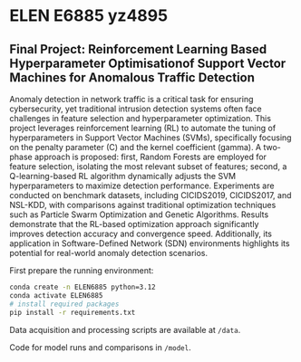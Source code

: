 # ELEN E6885 yz4895

## Final Project: Reinforcement Learning Based Hyperparameter Optimisationof Support Vector Machines for Anomalous Traffic Detection

Anomaly detection in network traffic is a critical task for ensuring cybersecurity, yet traditional intrusion detection systems often face challenges in feature selection and hyperparameter optimization. This project leverages reinforcement learning (RL) to automate the tuning of hyperparameters in Support Vector Machines (SVMs), specifically focusing on the penalty parameter (C) and the kernel coefficient (gamma). A two-phase approach is proposed: first, Random Forests are employed for feature selection, isolating the most relevant subset of features; second, a Q-learning-based RL algorithm dynamically adjusts the SVM hyperparameters to maximize detection performance. Experiments are conducted on benchmark datasets, including CICIDS2019, CICIDS2017, and NSL-KDD, with comparisons against traditional optimization techniques such as Particle Swarm Optimization and Genetic Algorithms. Results demonstrate that the RL-based optimization approach significantly improves detection accuracy and convergence speed. Additionally, its application in Software-Defined Network (SDN) environments highlights its potential for real-world anomaly detection scenarios.

First prepare the running environment:
```bash
conda create -n ELEN6885 python=3.12
conda activate ELEN6885
# install required packages
pip install -r requirements.txt
```

Data acquisition and processing scripts are available at `/data`.

Code for model runs and comparisons in `/model`.